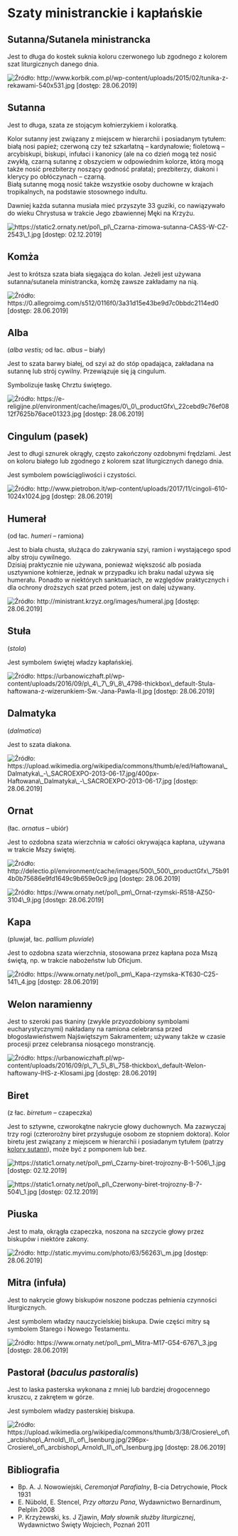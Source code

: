 # Szaty ministranckie i kapłańskie

## Sutanna/Sutanela ministrancka

Jest to długa do kostek suknia koloru czerwonego lub zgodnego z kolorem szat liturgicznych danego dnia.

![&#x179;r&#xF3;d&#x142;o: http://www.korbik.com.pl/wp-content/uploads/2015/02/tunika-z-rekawami-540x531.jpg \[dost&#x119;p: 28.06.2019\]](.gitbook/assets/sutanela.jpg)

## Sutanna

Jest to długa, szata ze stojącym kołnierzykiem i koloratką.

Kolor sutanny jest związany z miejscem w hierarchii i posiadanym tytułem: białą nosi papież; czerwoną czy też szkarłatną – kardynałowie; fioletową – arcybiskupi, biskupi, infułaci i kanonicy \(ale na co dzień mogą też nosić zwykłą, czarną sutannę z obszyciem w odpowiednim kolorze, którą mogą także nosić prezbiterzy noszący godność prałata\); prezbiterzy, diakoni i klerycy po obłóczynach – czarną.  
Białą sutannę mogą nosić także wszystkie osoby duchowne w krajach tropikalnych, na podstawie stosownego indultu.

Dawniej każda sutanna musiała mieć przyszyte 33 guziki, co nawiązywało do wieku Chrystusa w trakcie Jego zbawiennej Męki na Krzyżu.

![https://static2.ornaty.net/pol\_pl\_Czarna-zimowa-sutanna-CASS-W-CZ-2543\_1.jpg \[dost&#x119;p: 02.12.2019\]](.gitbook/assets/sutannna.jpg)

## Komża

Jest to krótsza szata biała sięgająca do kolan. Jeżeli jest używana sutanna/sutanela ministrancka, komżę zawsze zakładamy na nią.

![&#x179;r&#xF3;d&#x142;o: https://0.allegroimg.com/s512/0116f0/3a31d15e43be9d7c0bbdc2114ed0 \[dost&#x119;p: 28.06.2019\]](.gitbook/assets/komza.png)

## Alba

\(_alba vestis;_ od łac. _albus_ – biały\)

Jest to szata barwy białej, od szyi aż do stóp opadająca, zakładana na sutannę lub strój cywilny. Przewiązuje się ją cingulum.

Symbolizuje łaskę Chrztu świętego.

![&#x179;r&#xF3;d&#x142;o: https://e-religijne.pl/environment/cache/images/0\_0\_productGfx\_22cebd9c76ef0812f7625b76ace01323.jpg \[dost&#x119;p: 28.06.2019\]](.gitbook/assets/alba.jpg)

## Cingulum \(pasek\) <a id="cingulum"></a>

Jest to długi sznurek okrągły, często zakończony ozdobnymi frędzlami. Jest on koloru białego lub zgodnego z kolorem szat liturgicznych danego dnia.

Jest symbolem powściągliwości i czystości.

![&#x179;r&#xF3;d&#x142;o: http://www.pietrobon.it/wp-content/uploads/2017/11/cingoli-610-1024x1024.jpg \[dost&#x119;p: 28.06.2019\]](.gitbook/assets/cingulum.jpg)

## Humerał

\(od łac. _humeri_ – ramiona\)

Jest to biała chusta, służąca do zakrywania szyi, ramion i wystającego spod alby stroju cywilnego.  
Dzisiaj praktycznie nie używana, ponieważ większość alb posiada usztywnione kołnierze, jednak w przypadku ich braku nadal używa się humerału. Ponadto w niektórych sanktuariach, ze względów praktycznych i dla ochrony droższych szat przed potem, jest on dalej używany.

![&#x179;r&#xF3;d&#x142;o: http://ministrant.krzyz.org/images/humeral.jpg \[dost&#x119;p: 28.06.2019\]](.gitbook/assets/humeral.jpg)

## Stuła

\(_stola_\)

Jest symbolem świętej władzy kapłańskiej.

![&#x179;r&#xF3;d&#x142;o: https://urbanowiczhaft.pl/wp-content/uploads/2016/09/p\_4\_7\_9\_8\_4798-thickbox\_default-Stula-haftowana-z-wizerunkiem-Sw.-Jana-Pawla-II.jpg \[dost&#x119;p: 28.06.2019\]](.gitbook/assets/stula.jpg)

## Dalmatyka

\(_dalmatica_\)

Jest to szata diakona.

![&#x179;r&#xF3;d&#x142;o: https://upload.wikimedia.org/wikipedia/commons/thumb/e/ed/Haftowana\_Dalmatyka\_-\_SACROEXPO-2013-06-17.jpg/400px-Haftowana\_Dalmatyka\_-\_SACROEXPO-2013-06-17.jpg \[dost&#x119;p: 28.06.2019\]](.gitbook/assets/dalmatyka.jpg)

## Ornat

\(łac. _ornatus_ – ubiór\)

Jest to ozdobna szata wierzchnia w całości okrywająca kapłana, używana w trakcie Mszy świętej.

![&#x179;r&#xF3;d&#x142;o: http://delectio.pl/environment/cache/images/500\_500\_productGfx\_75b914b0b75686e9fd1649c9b659e0c9.jpg \[dost&#x119;p: 28.06.2019\]](.gitbook/assets/ornat.jpg)

![&#x179;r&#xF3;d&#x142;o: https://www.ornaty.net/pol\_pm\_Ornat-rzymski-R518-AZ50-3104\_9.jpg \[dost&#x119;p: 28.06.2019\]](.gitbook/assets/ornat_rzymski.jpg)

## Kapa

\(pluwjał, łac. _pallium pluviale_\)

Jest to ozdobna szata wierzchnia, stosowana przez kapłana poza Mszą świętą, np. w trakcie nabożeństw lub Oficjum.

![&#x179;r&#xF3;d&#x142;o: https://www.ornaty.net/pol\_pm\_Kapa-rzymska-KT630-C25-141\_4.jpg \[dost&#x119;p: 28.06.2019\]](.gitbook/assets/kapa.jpg)

## Welon naramienny

Jest to szeroki pas tkaniny \(zwykle przyozdobiony symbolami eucharystycznymi\) nakładany na ramiona celebransa przed błogosławieństwem Najświętszym Sakramentem; używany także w czasie procesji przez celebransa niosącego monstrancję.

![&#x179;r&#xF3;d&#x142;o: https://urbanowiczhaft.pl/wp-content/uploads/2016/09/p\_7\_5\_8\_758-thickbox\_default-Welon-haftowany-IHS-z-Klosami.jpg \[dost&#x119;p: 28.06.2019\]](.gitbook/assets/welon_naramienny.jpg)

## Biret

\(z łac. _birretum_ – czapeczka\)

Jest to sztywne, czworokątne nakrycie głowy duchownych. Ma zazwyczaj trzy rogi \(czterorożny biret przysługuje osobom ze stopniem doktora\). Kolor biretu jest związany z miejscem w hierarchii i posiadanym tytułem \(patrzy [kolory sutann](szaty-ministranckie-i-kaplanskie.md#sutanna)\), może być z pomponem lub bez.

![https://static1.ornaty.net/pol\_pm\_Czarny-biret-trojrozny-B-1-506\_1.jpg \[dost&#x119;p: 02.12.2019\] ](.gitbook/assets/biret.jpg)

![https://static1.ornaty.net/pol\_pl\_Czerwony-biret-trojrozny-B-7-504\_1.jpg \[dost&#x119;p: 02.12.2019\]](.gitbook/assets/biret1.jpg)

## **Piuska**

Jest to mała, okrągła czapeczka, noszona na szczycie głowy przez biskupów i niektóre zakony.

![&#x179;r&#xF3;d&#x142;o: http://static.myvimu.com/photo/63/56263\_m.jpg \[dost&#x119;p: 28.06.2019\]](.gitbook/assets/pisuka.jpg)

## Mitra \(infuła\)

Jest to nakrycie głowy biskupów noszone podczas pełnienia czynności liturgicznych.

Jest symbolem władzy nauczycielskiej biskupa. Dwie części mitry są symbolem Starego i Nowego Testamentu.

![&#x179;r&#xF3;d&#x142;o: https://www.ornaty.net/pol\_pm\_Mitra-M17-G54-6767\_3.jpg \[dost&#x119;p: 28.06.2019\]](.gitbook/assets/mitra.jpg)

## **Pastorał** \(_baculus pastoralis_\)

Jest to laska pasterska wykonana z mniej lub bardziej drogocennego kruszcu, z zakrętem w górze.

Jest symbolem władzy pasterskiej biskupa.

![&#x179;r&#xF3;d&#x142;o: https://upload.wikimedia.org/wikipedia/commons/thumb/3/38/Crosiere\_of\_arcbishop\_Arnold\_II\_of\_Isenburg.jpg/296px-Crosiere\_of\_arcbishop\_Arnold\_II\_of\_Isenburg.jpg \[dost&#x119;p: 28.06.2019\]](.gitbook/assets/pastoral.jpg)

## Bibliografia

* Bp. A. J. Nowowiejski, _Ceremonjał Parafialny_, B-cia Detrychowie, Płock 1931
* E. Nübold, E. Stencel, _Przy ołtarzu Pana_, Wydawnictwo Bernardinum, Pelplin 2008
* P. Krzyżewski, ks. J Zjawin, _Mały słownik służby liturgicznej_, Wydawnictwo Święty Wojciech, Poznań 2011


